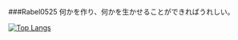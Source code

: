 ###Rabel0525
何かを作り、何かを生かせることができればうれしい。

[![Top Langs](https://github-readme-stats.vercel.app/api/top-langs/?username=TomXV)](https://github.com/anuraghazra/github-readme-stats)
